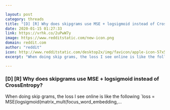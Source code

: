 ```yaml
---

layout: post
category: threads
title: "[D] [R] Why does skipgrams use MSE + logsigmoid instead of CrossEntropy?"
date: 2020-01-15 01:27:33
link: https://vrhk.co/2uPwW7y
image: https://www.redditstatic.com/new-icon.png
domain: reddit.com
author: "reddit"
icon: http://www.redditstatic.com/desktop2x/img/favicon/apple-icon-57x57.png
excerpt: "When doing skip grams, the loss I see online is like the following `loss = MSE(logsigmoid(matrix_mult(focus_word_embedding,..."

---
```


### [D] [R] Why does skipgrams use MSE + logsigmoid instead of CrossEntropy?

When doing skip grams, the loss I see online is like the following `loss = MSE(logsigmoid(matrix_mult(focus_word_embedding,...